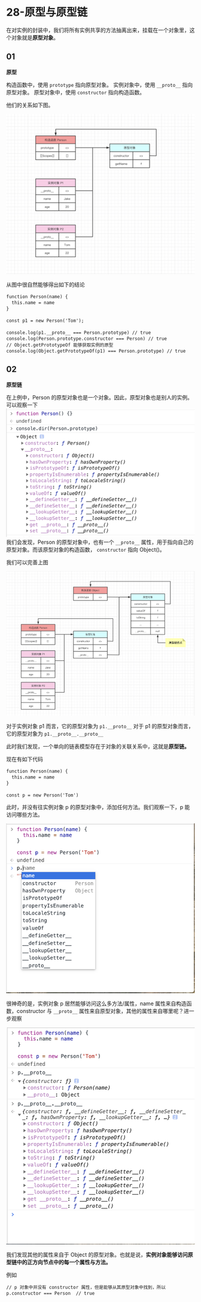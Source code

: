 # 28-原型与原型链

在对实例的封装中，我们将所有实例共享的方法抽离出来，挂载在一个对象里，这个对象就是**原型对象**。

## 01

**原型**

构造函数中，使用 `prototype` 指向原型对象。 实例对象中，使用 `__proto__` 指向原型对象。 原型对象中，使用 `constructor` 指向构造函数。

他们的关系如下图。

![img](./assets/1-20240301110516483.png)

从图中很自然能够得出如下的结论

```
function Person(name) {
  this.name = name
}

const p1 = new Person('Tom');

console.log(p1.__proto__ === Person.prototype) // true
console.log(Person.prototype.constructor === Person) // true
// Object.getPrototypeOf 能够获取实例的原型
console.log(Object.getPrototypeOf(p1) === Person.prototype) // true
```

## 02

**原型链**

在上例中，Person 的原型对象也是一个对象。因此，原型对象也是别人的实例。可以观察一下![img](./assets/1-20240301110516396.png)我们会发现，Person 的原型对象中，也有一个 `__proto__` 属性，用于指向自己的原型对象。而该原型对象的构造函数， `constructor` 指向 Object()。

我们可以完善上图

![img](./assets/1-20240301110516479.png)

对于实例对象 p1 而言，它的原型对象为 `p1.__proto__` 对于 p1 的原型对象而言，它的原型对象为 `p1.__proto__.__proto__`

此时我们发现，一个单向的链表模型存在于对象的关联关系中，这就是**原型链。**

现在有如下代码

```
function Person(name) {
  this.name = name
}

const p = new Person('Tom')
```

此时，并没有往实例对象 p 的原型对象中，添加任何方法。我们观察一下，p 能访问哪些方法。

![img](./assets/1-20240301110516391.png)

很神奇的是，实例对象 p 居然能够访问这么多方法/属性，name 属性来自构造函数，constructor 与 `__proto__` 属性来自原型对象，其他的属性来自哪里呢？进一步观察

![img](./assets/1-20240301110516420.png)

我们发现其他的属性来自于 Object 的原型对象。也就是说，**实例对象能够访问原型链中的正方向节点中的每一个属性与方法。**

例如

```
// p 对象中并没有 constructor 属性，但是能够从其原型对象中找到，所以
p.constructor === Person  // true
```

